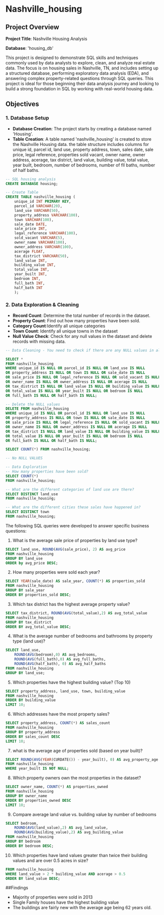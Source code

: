 # Nashville_housing

## Project Overview

**Project Title**: Nashville Housing Analysis

**Database**: 'housing_db'

This project is designed to demonstrate SQL skills and techniques commonly used by data analysts to explore, clean, and analyze real estate data. The focus is on housing sales in Nashville, TN, and includes setting up a structured database, performing exploratory data analysis (EDA), and answering complex property-related questions through SQL queries. This project is ideal for those beginning their data analysis journey and looking to build a strong foundation in SQL by working with real-world housing data.

## Objectives 

### 1. Database Setup

- **Database Creation**: The project starts by creating a database named 'Housing'.
- **Table Creation**: A table named 'nashville_housing' is created to store the Nashville Housing data. the table structure includes columns for unique id, parcel id, land use, property address, town, sales date, sale price, legal reference, properties sold vacant, owner name, owner address, acerage, tax district, land value, building value, total value, year built, bedroom, number of bedrooms, number of fll baths, number of half baths.

```sql
-- SQL housing analysis 
CREATE DATABASE housing; 

-- Create Table 
CREATE TABLE nashville_housing (
	unique_id INT PRIMARY KEY, 
    parcel_id VARCHAR(20),
    land_use VARCHAR(50),
    property_address VARCHAR(100), 
    town VARCHAR(100),
    sale_date DATE, 
    sale_price INT, 
    legal_reference VARCHAR(100),
    sold_vacant VARCHAR(5), 
    owner_name VARCHAR(100), 
    owner_address VARCHAR(100), 
    acerage FLOAT, 
    tax_district VARCHAR(50), 
    land_value INT, 
    building_value INT, 
    total_value INT,
    year_built INT, 
    bedroom INT, 
    full_bath INT,
    half_bath INT
    );
```

### 2. Data Exploration & Cleaning 

- **Record Count**: Determine the total number of records in the dataset.
- **Property Count**: Find out how many properties have been sold.
- **Category Count**:Identify all unique categories 
- **Town Count**: Identify all unique towns in the dataset
- **Null Value Check**: Check for any null values in the dataset and delete records with missing data.

```sql
-- Data Cleaning - You need to check if there are any NULL values in all the columns 

SELECT * 
FROM nashville_housing
WHERE unique_id IS NULL OR parcel_id IS NULL OR land_use IS NULL
OR property_address IS NULL OR town IS NULL OR sale_date IS NULL 
OR sale_price IS NULL OR legal_reference IS NULL OR sold_vacant IS NULL
OR owner_name IS NULL OR owner_address IS NULL OR acerage IS NULL
OR tax_district IS NULL OR land_value IS NULL OR building_value IS NULL
OR total_value IS NULL OR year_built IS NULL OR bedroom IS NULL
OR full_bath IS NULL OR half_bath IS NULL; 

-- Delete the NULL values
DELETE FROM nashville_housing 
WHERE unique_id IS NULL OR parcel_id IS NULL OR land_use IS NULL
OR property_address IS NULL OR town IS NULL OR sale_date IS NULL 
OR sale_price IS NULL OR legal_reference IS NULL OR sold_vacant IS NULL
OR owner_name IS NULL OR owner_address IS NULL OR acerage IS NULL
OR tax_district IS NULL OR land_value IS NULL OR building_value IS NULL
OR total_value IS NULL OR year_built IS NULL OR bedroom IS NULL
OR full_bath IS NULL OR half_bath IS NULL; 

SELECT COUNT(*) FROM nashville_housing;

-- No NULL VALUES 

-- Data Exploration
-- How many properties have been sold?
SELECT COUNT(*)
FROM nashville_housing; 

-- What are the different categories of land use are there? 
SELECT DISTINCT land_use
FROM nashville_housing;

-- What are the different cities these sales have happened in?
SELECT DISTINCT town
FROM nashville_housing;
```
The following SQL queries were developed to answer specific business questions: 

1. What is the average sale price of properties by land use type? 
```sql
SELECT land_use, ROUND(AVG(sale_price), 2) AS avg_price 
FROM nashville_housing 
GROUP BY land_use
ORDER by avg_price DESC; 
```
2. How many properties were sold each year?
 ```sql
SELECT YEAR(sale_date) AS sale_year, COUNT(*) AS properties_sold 
FROM nashville_housing
GROUP BY sale_year
ORDER BY properties_sold DESC;
```  
3. Which tax district has the highest average property value?
```sql
SELECT tax_district, ROUND(AVG(total_value),2) AS avg_total_value
FROM nashville_housing
GROUP BY tax_district
ORDER BY avg_total_value DESC;
```
4. What is the average number of bedrooms and bathrooms by property type (land use)?
```sql
SELECT land_use, 
	ROUND(AVG(bedroom),0) AS avg_bedrooms, 
	ROUND(AVG(full_bath),0) AS avg_full_baths, 
	ROUND(AVG(half_bath), 0) AS avg_half_baths
FROM nashville_housing
GROUP BY land_use;
```
5. Which properties have the highest building value? (Top 10)
```sql
SELECT property_address, land_use, town, building_value
FROM nashville_housing
ORDER BY building_value
LIMIT 10;
```
6. Which addresses have the most property sales?
```sql
SELECT property_address, COUNT(*) AS sales_count
FROM nashville_housing
GROUP BY property_address
ORDER BY sales_count DESC
LIMIT 10;
```
7. what is the average age of properties sold (based on year built)?
```sql
SELECT ROUND(AVG(YEAR(CURDATE()) - year_built), 0) AS avg_property_age
FROM nashville_housing
WHERE year_built IS NOT NULL; 
```
8. Which property owners own the most properties in the dataset?
```sql
SELECT owner_name, COUNT(*) AS properties_owned
FROM nashville_housing
GROUP BY owner_name
ORDER BY properties_owned DESC
LIMIT 10;
```
9. Compare average land value vs. building value by number of bedrooms
```sql
SELECT bedroom, 
	ROUND(AVG(land_value),2) AS avg_land_value,
    ROUND(AVG(building_value),2) AS avg_building_value
FROM nashville_housing
GROUP BY bedroom
ORDER BY bedroom DESC;
```
10. Which properties have land values greater than twice their building values and are over 0.5 acres in size?
```sql
FROM nashville_housing
WHERE land_value > 2 * building_value AND acerage > 0.5
ORDER BY land_value DESC;
```

##Findings 

- Majority of properties were sold in 2013
- Single Family houses have the highest building value
- The buildings are fairly new with the average age being 62 years old. 
